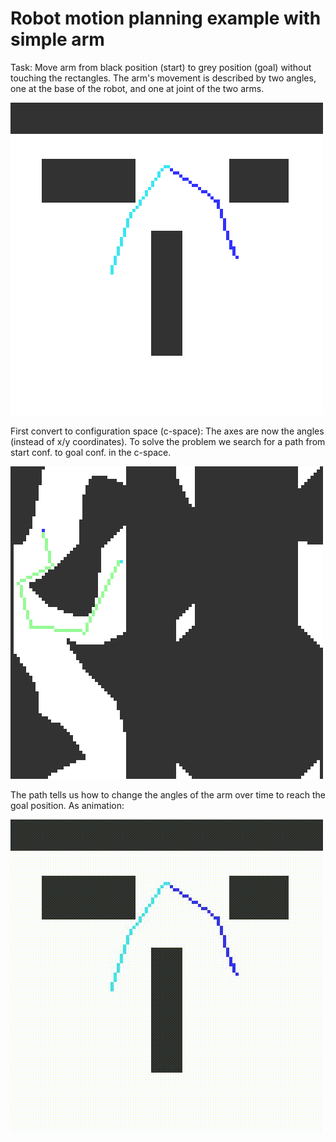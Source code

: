 # Robot motion planning example with simple arm

Task: Move arm from black position (start) to grey position (goal) without touching the rectangles. 
The arm's movement is described by two angles, one at the base of the robot, and one at joint of the two arms.


![space.png](example/space.png)

First convert to configuration space (c-space): The axes are now the angles (instead of x/y coordinates).
To solve the problem we search for a path from start conf. to goal conf. in the c-space.

![space.png](example/c_space.png)

The path tells us how to change the angles of the arm over time to reach the goal position. As animation:

![space.png](example/path.gif)
